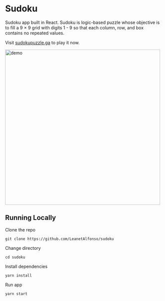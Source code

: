 # Sudoku

Sudoku app built in React. Sudoku is logic-based puzzle whose objective is to fill a 9 × 9 grid with digits 1 - 9 so that each column, row, and box contains no repeated values.

Visit [sudokupuzzle.ga](https://www.sudokupuzzle.ga/) to play it now.

<img alt="demo" src="demo.gif" width="500" height="auto"/>

## Running Locally

Clone the repo

```
git clone https://github.com/LeanetAlfonso/sudoku
```

Change directory

```
cd sudoku
```

Install dependencies

```
yarn install
```

Run app

```
yarn start
```
